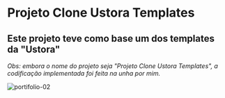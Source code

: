 # Projeto Clone Ustora Templates
## Este projeto teve como base um dos templates da "Ustora"

*Obs: embora o nome do projeto seja "Projeto Clone Ustora Templates", a codificação implementada foi feita na unha por mim.*

![portifolio-02](https://user-images.githubusercontent.com/61878023/90788775-83caa600-e2dc-11ea-8536-5ce1d0d2431b.PNG)
